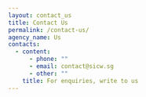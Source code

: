 ```yaml
---
layout: contact_us
title: Contact Us
permalink: /contact-us/
agency_name: Us
contacts:
  - content:
      - phone: ""
      - email: contact@sicw.sg
      - other: ""
    title: For enquiries, write to us
---
```

